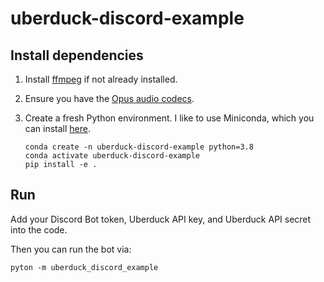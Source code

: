 # uberduck-discord-example

## Install dependencies

1. Install [ffmpeg](https://ffmpeg.org/download.html) if not already installed.
2. Ensure you have the [Opus audio codecs](https://opus-codec.org/).
3. Create a fresh Python environment. I like to use Miniconda, which you can
   install [here](https://docs.conda.io/en/latest/miniconda.html).

   ```
   conda create -n uberduck-discord-example python=3.8
   conda activate uberduck-discord-example
   pip install -e .
   ```

## Run

Add your Discord Bot token, Uberduck API key, and Uberduck API secret into the
code.

Then you can run the bot via:

```
pyton -m uberduck_discord_example
```
